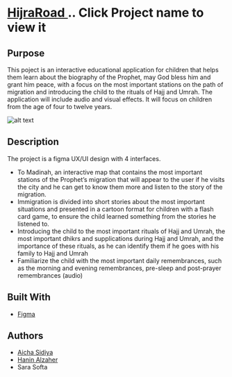 # <a href="https://www.figma.com/file/a9SoQv4gl7g0BIbAiJO9iL/HijraRoad-(Copy)?node-id=0%3A1"/> HijraRoad </a> .. Click Project name to view it
<!--Content Table-->

## Purpose
<!--Purpose of the project-->
This poject is an interactive educational application for children that helps them learn about the biography of the Prophet, may God bless him and grant him peace, with a focus on the most important stations on the path of migration and introducing the child to the rituals of Hajj and Umrah. The application will include audio and visual effects. It will focus on children from the age of four to twelve years.

![alt text](https://github.com/AichaSidiya/HijraRoad/blob/main/demoHijraa.gif)

<!--Header 2 description of the project-->
## Description

The project is a figma UX/UI design with 4 interfaces.
* To Madinah, an interactive map that contains the most important stations of the Prophet’s migration that will appear to the user if he visits the city and he can get to know them more and listen to the story of the migration.
* Immigration is divided into short stories about the most important situations and presented in a cartoon format for children with a flash card game, to ensure the child learned something from the stories he listened to. 
* Introducing the child to the most important rituals of Hajj and Umrah, the most important dhikrs and supplications during Hajj and Umrah, and the importance of these rituals, as he can identify them if he goes with his family to Hajj and Umrah
* Familiarize the child with the most important daily remembrances, such as the morning and evening remembrances, pre-sleep and post-prayer remembrances (audio)

## Built With

- [Figma](https://www.figma.com/)


## Authors
<!-- The contributors to the project-->
* [Aicha Sidiya](https://github.com/AichaSidiya)
* [Hanin Alzaher](https://github.com/hanin-az)
* Sara Softa



